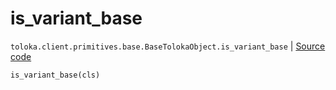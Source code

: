 # is_variant_base
`toloka.client.primitives.base.BaseTolokaObject.is_variant_base` | [Source code](https://github.com/Toloka/toloka-kit/blob/v0.1.25/src/client/primitives/base.py#L203)

```python
is_variant_base(cls)
```

